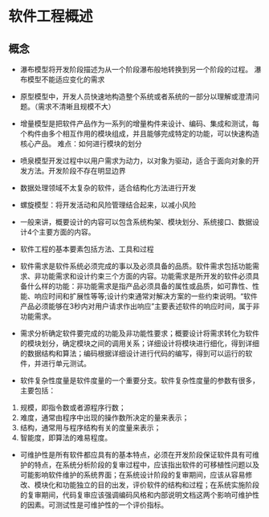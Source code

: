 # 软件工程概述
## 概念
* 瀑布模型将开发阶段描述为从一个阶段瀑布般地转换到另一个阶段的过程。 瀑布模型不能适应变化的需求
* 原型模型中，开发人员快速地构造整个系统或者系统的一部分以理解或澄清问题。（需求不清晰且规模不大）
* 增量模型是把软件产品作为一系列的增量构件来设计、编码、集成和测试，每个构件由多个相互作用的模块组成，并且能够完成特定的功能，可以快速构造核心产品。 难点：如何进行模块的划分
* 喷泉模型开发过程中以用户需求为动力，以对象为驱动，适合于面向对象的开发方法。开发阶段不存在明显边界
* 数据处理领域不太复杂的软件，适合结构化方法进行开发
* 螺旋模型：将开发活动和风险管理结合起来，以减小风险

* 一般来讲，概要设计的内容可以包含系统构架、模块划分、系统接口、数据设计4个主要方面的内容。

* 软件工程的基本要素包括方法、工具和过程

* 软件需求是软件系统必须完成的事以及必须具备的品质。软件需求包括功能需求、非功能需求和设计约束三个方面的内容。功能需求是所开发的软件必须具备什么样的功能：非功能需求是指产品必须具备的属性或品质，如可靠性、性能、响应时间和扩展性等等;设计约束通常对解决方案的一些约束说明。“软件产品必须能够在3秒内对用户请求作出响应”主要表述软件的响应时间，属于非功能需求。

* 需求分析确定软件要完成的功能及非功能性要求；概要设计将需求转化为软件的模块划分，确定模块之间的调用关系；详细设计将模块进行细化，得到详细的数据结构和算法；编码根据详细设计进行代码的编写，得到可以运行的软件，并进行单元测试。

* 软件复杂性度量是软件度量的一个重要分支。软件复杂性度量的参数有很多，主要包括： 
1. 规模，即指令数或者源程序行数； 
2. 难度，通常由程序中出现的操作数所决定的量来表示； 
3. 结构，通常用与程序结构有关的度量来表示； 
4. 智能度，即算法的难易程度。

* 可维护性是所有软件都应具有的基本特点，必须在开发阶段保证软件具有可维护的特点，在系统分析阶段的复审过程中，应该指出软件的可移植性问题以及可能影响软件维护的系统界面；在系统设计阶段的复审期间，应该从容易修改、模块化和功能独立的目的出发，评价软件的结构和过程；在系统实施阶段的复审期间，代码复审应该强调编码风格和内部说明文档这两个影响可维护性的因素。可测试性是可维护性的一个评价指标。